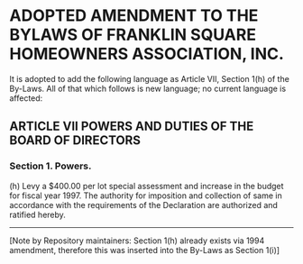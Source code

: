 # ADOPTED AMENDMENT TO THE BYLAWS OF FRANKLIN SQUARE HOMEOWNERS ASSOCIATION, INC.

It is adopted to add the following language as Article VII, Section 1(h) of the By-Laws. All of that which follows is new language; no current language is affected:

## ARTICLE VII POWERS AND DUTIES OF THE BOARD OF DIRECTORS

### Section 1. Powers.

(h) Levy a $400.00 per lot special assessment and increase in the budget for fiscal year 1997. The authority for imposition and collection of same in accordance with the requirements of the Declaration are authorized and ratified hereby.

---

[Note by Repository maintainers: Section 1(h) already exists via 1994 amendment, therefore this was inserted into the By-Laws as Section 1(i)]